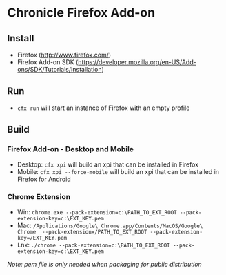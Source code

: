 # Chronicle Firefox Add-on

## Install

- Firefox (<http://www.firefox.com/>)
- Firefox Add-on SDK (<https://developer.mozilla.org/en-US/Add-ons/SDK/Tutorials/Installation>)

## Run

- `cfx run` will start an instance of Firefox with an empty profile

## Build

### Firefox Add-on - Desktop and Mobile 

- Desktop: `cfx xpi` will build an xpi that can be installed in Firefox
- Mobile: `cfx xpi --force-mobile` will build an xpi that can be installed in Firefox for Android

### Chrome Extension

- Win: `chrome.exe --pack-extension=c:\PATH_TO_EXT_ROOT --pack-extension-key=c:\EXT_KEY.pem`
- Mac: `/Applications/Google\ Chrome.app/Contents/MacOS/Google\ Chrome  --pack-extension=/PATH_TO_EXT_ROOT --pack-extension-key=/EXT_KEY.pem`
- Lnx: `./chrome --pack-extension=c:\PATH_TO_EXT_ROOT --pack-extension-key=c:\EXT_KEY.pem`

_Note: pem file is only needed when packaging for public distribution_
